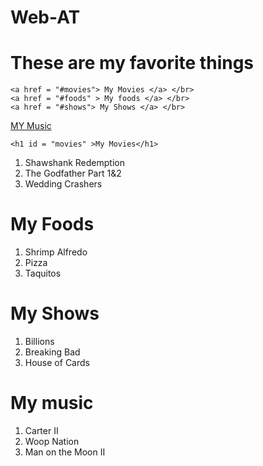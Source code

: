 # Web-AT
<html>  

 <h1> These are my favorite things </h1> 
<body>
    
    <a href = "#movies"> My Movies </a> </br>
    <a href = "#foods" > My foods </a> </br>
    <a href = "#shows"> My Shows </a> </br>
<a href = "#music"> MY Music </a> </br>
    
    
    
    <h1 id = "movies" >My Movies</h1>
<ol>
<li> Shawshank Redemption</li>
<li> The Godfather Part 1&2</li>
<li> Wedding Crashers</li></ol>
    

<h1 id = "foods" > My Foods</h1>
    
<ol> 
<li> Shrimp Alfredo</li>
<li> Pizza </li>
<li> Taquitos</li> </ol>

<h1 id = "shows" > My Shows </h1>

<ol>
<li> Billions </li>
<li> Breaking Bad </li>
    <li> House of Cards </li> </ol>

<h1 id = "music" > My music </h1>

<ol> <li> Carter II</li>
<li> Woop Nation</li>
    <li> Man on the Moon II </li> </ol>
</body>    
</html>

    
